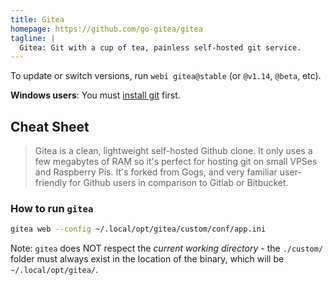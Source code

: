 ```yaml
---
title: Gitea
homepage: https://github.com/go-gitea/gitea
tagline: |
  Gitea: Git with a cup of tea, painless self-hosted git service.
---
```


To update or switch versions, run `webi gitea@stable` (or `@v1.14`, `@beta`,
etc).

**Windows users**: You must [install git](/git) first.

## Cheat Sheet

> Gitea is a clean, lightweight self-hosted Github clone. It only uses a few
> megabytes of RAM so it's perfect for hosting git on small VPSes and Raspberry
> Pis. It's forked from Gogs, and very familiar user-friendly for Github users
> in comparison to Gitlab or Bitbucket.

### How to run `gitea`

```sh
gitea web --config ~/.local/opt/gitea/custom/conf/app.ini
```

Note: `gitea` does NOT respect the _current working directory_ - the `./custom/`
folder must always exist in the location of the binary, which will be
`~/.local/opt/gitea/`.
